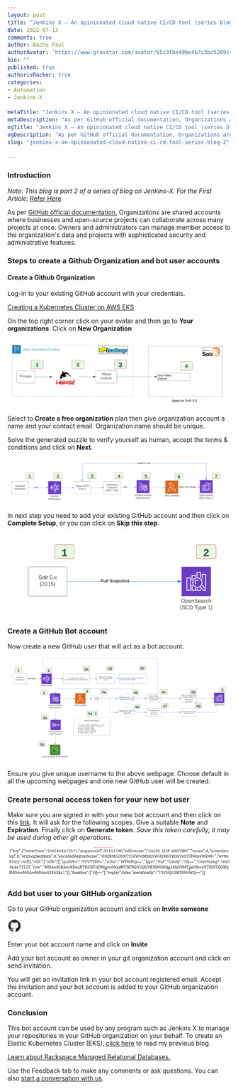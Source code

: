 ```yaml
---
layout: post
title: "Jenkins X – An opinionated cloud native CI/CD tool (series blog-2)"
date: 2022-07-13
comments: true
author: Bachu Paul
authorAvatar: 'https://www.gravatar.com/avatar/65c3fbe49be4b7c3bc5269c45460a22a'
bio: ""
published: true
authorisRacker: true
categories: 
- Automation
- Jenkins-X

metaTitle: "Jenkins X – An opinionated cloud native CI/CD tool (series blog-2)"
metaDescription: "As per GitHub official documentation, Organizations are shared accounts where businesses and open-source projects can collaborate across many projects at once."
ogTitle: "Jenkins X – An opinionated cloud native CI/CD tool (series blog-2)"
ogDescription: "As per GitHub official documentation, Organizations are shared accounts where businesses and open-source projects can collaborate across many projects at once."
slug: "jenkins-x-an-opinionated-cloud-native-ci-cd-tool-series-blog-2" 

---
```


### Introduction

_Note_: *This blog is part 2 of a series of blog on Jenkins-X. For the First Article:* [Refer Here](https://docs.rackspace.com/blog/creating-a-kubernetes-cluster-on-aws-eks/)


As per [GitHub official documentation](https://docs.github.com/en/organizations/collaborating-with-groups-in-organizations/about-organizations), Organizations are shared accounts where businesses and open-source projects can collaborate across many projects at once. Owners and administrators can manage member access to the organization's data and projects with sophisticated security and administrative features. 

<!--more-->

### Steps to create a Github Organization and bot user accounts

#### Create a Github Organization 

Log-in to your existing GitHub account with your credentials.

[Creating a Kubernetes Cluster on AWS EKS](https://docs.rackspace.com/blog/creating-a-kubernetes-cluster-on-aws-eks/)


On the top right corner click on your avatar and then go to **Your organizations**. Click on **New Organization**

<img src=Picture1.png title="" alt="">

Select to **Create a free organization** plan then give organization account a name and your contact email. Organization name should be unique.

Solve the generated puzzle to verify yourself as human, accept the terms & conditions and click on **Next**.

<img src=Picture2.png title="" alt="">

In next step you need to add your existing GitHub account and then click on **Complete Setup**, or you can click on **Skip this step**.

<img src=Picture3.png title="" alt="">

### Create a GitHub Bot account

Now create a new GitHub user that will act as a bot account.

<img src=Picture4.png title="" alt="">

Ensure you give unique username to the above webpage. Choose default in all the upcoming webpages and one new GitHub user will be created.

### Create personal access token for your new bot user

Make sure you are signed in with your new bot account and then click on this [link](https://github.com/settings/tokens/new?scopes=repo,read:user,read:org,user:email,admin:repo_hook,write:packages,read:packages,write:discussion,workflow).
It will ask for the following scopes. Give a suitable **Note** and **Expiration**. Finally click on **Generate token**. *Save this token carefully, it may be used during other git operations*.

<img src=Picture5.png title="" alt="">

### Add bot user to your GitHub organization

Go to your GitHub organization account and click on **Invite someone**

<img src=Picture6.png title="" alt="">

Enter your bot account name and click on **Invite**

Add your bot account as owner in your git organization account and click on send invitation.

You will get an invitation link in your bot account registered email. Accept the invitation and your bot account is added to your GitHub organization account.











### Conclusion
This bot account can be used by any program such as Jenkins X to manage your repositories in your GitHub organization on your behalf. To create an Elastic Kubernetes Cluster (EKS), [click here](https:/docs.rackspace.com/blog/creating-a-kubernetes-cluster-on-aws-eks/) to read my previous blog.  


<a class="cta purple" id="cta" href="https://www.rackspace.com/data/managed-sql"> Learn about Rackspace Managed Relational Databases.</a>


Use the Feedback tab to make any comments or ask questions. You can also
[start a conversation with us](https://www.rackspace.com/contact).